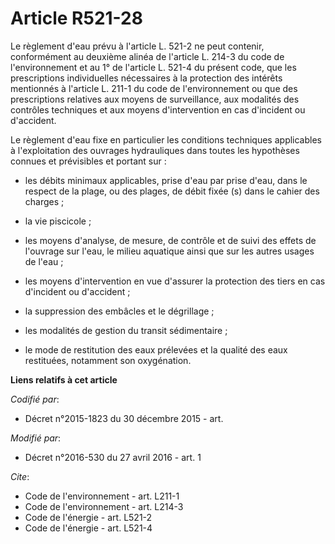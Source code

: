 # Article R521-28

Le règlement d'eau prévu à l'article L. 521-2 ne peut contenir, conformément au deuxième alinéa de l'article L. 214-3 du code
de l'environnement et au 1° de l'article L. 521-4 du présent code, que les prescriptions individuelles nécessaires à la
protection des intérêts mentionnés à l'article L. 211-1 du code de l'environnement ou que des prescriptions relatives aux
moyens de surveillance, aux modalités des contrôles techniques et aux moyens d'intervention en cas d'incident ou d'accident. 

Le règlement d'eau fixe en particulier les conditions techniques applicables à l'exploitation des ouvrages hydrauliques dans
toutes les hypothèses connues et prévisibles et portant sur :

- les débits minimaux applicables, prise d'eau par prise d'eau, dans le respect de la plage, ou des plages, de débit fixée
(s) dans le cahier des charges ;

- la vie piscicole ;

- les moyens d'analyse, de mesure, de contrôle et de suivi des effets de l'ouvrage sur l'eau, le milieu aquatique ainsi que
sur les autres usages de l'eau ;

- les moyens d'intervention en vue d'assurer la protection des tiers en cas d'incident ou d'accident ;

- la suppression des embâcles et le dégrillage ;

- les modalités de gestion du transit sédimentaire ;

- le mode de restitution des eaux prélevées et la qualité des eaux restituées, notamment son oxygénation.

**Liens relatifs à cet article**

_Codifié par_:

  - Décret n°2015-1823 du 30 décembre 2015 - art.

_Modifié par_:

  - Décret n°2016-530 du 27 avril 2016 - art. 1

_Cite_:

  - Code de l'environnement - art. L211-1
  - Code de l'environnement - art. L214-3
  - Code de l'énergie - art. L521-2
  - Code de l'énergie - art. L521-4

